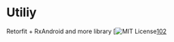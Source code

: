 # Utiliy
Retorfit + RxAndroid and more library
[![MIT License][101][102]

[101]: https://img.shields.io/github/license/HeinrichReimer/material-intro.svg
[102]: https://mit-license.org/
